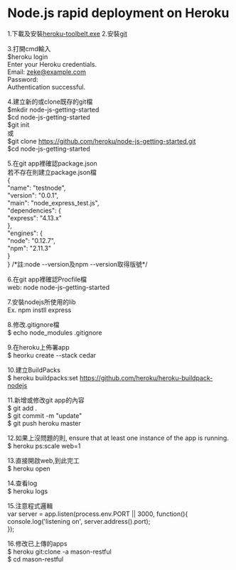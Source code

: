 Node.js rapid deployment on Heroku
=================================  
1.下載及安裝[heroku-toolbelt.exe](https://devcenter.heroku.com/articles/getting-started-with-nodejs#set-up)
2.安裝[git](https://git-scm.com/downloads)
    
3.打開cmd輸入  
    $heroku login  
    Enter your Heroku credentials.  
    Email: zeke@example.com  
    Password:  
    Authentication successful.  
    
4.建立新的或clone既存的git檔  
    $mkdir node-js-getting-started  
    $cd node-js-getting-started  
    $git init  
    或  
    $git clone https://github.com/heroku/node-js-getting-started.git  
    $cd node-js-getting-started  
    
5.在git app裡確認package.json  
  若不存在則建立package.json檔  
        {  
          "name": "testnode",  
          "version": "0.0.1",  
          "main": "node_express_test.js",  
          "dependencies": {  
            "express": "4.13.x"  
          },  
          "engines": {  
            "node": "0.12.7",  
            "npm": "2.11.3"  
          }  
        }
        /\*註:node --version及npm --version取得版號\*/  
    
6.在git app裡確認Procfile檔  
    web: node node-js-getting-started  
    
7.安裝nodejs所使用的lib  
    Ex. npm instll express  
    
8.修改.gitignore檔  
  $ echo node_modules  .gitignore  
    
9.在heroku上佈署app  
  $ heorku create --stack cedar  
    
10.建立BuildPacks  
  $ heroku buildpacks:set https://github.com/heroku/heroku-buildpack-nodejs  
    
11.新增或修改git app的內容  
  $ git add .  
  $ git commit -m "update"  
  $ git push heroku master  
    
12.如果上沒問題的則, ensure that at least one instance of the app is running.  
  $ heroku ps:scale web=1  
    
13.直接開啟web,到此完工  
  $ heroku open  
    
14.查看log  
  $ heroku logs  
    
15.注意程式邏輯  
        var server = app.listen(process.env.PORT || 3000, function(){  
          console.log('listening on', server.address().port);  
        }); 

16.修改已上傳的apps  
  $ heroku git:clone -a mason-restful  
  $ cd mason-restful  

